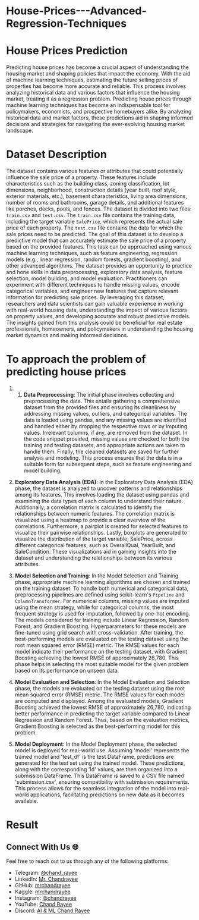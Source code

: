 # House-Prices---Advanced-Regression-Techniques

# House Prices Prediction
Predicting house prices has become a crucial aspect of understanding the housing market and shaping policies that impact the economy. With the aid of machine learning techniques, estimating the future selling prices of properties has become more accurate and reliable. This process involves analyzing historical data and various factors that influence the housing market, treating it as a regression problem.
Predicting house prices through machine learning techniques has become an indispensable tool for policymakers, economists, and prospective homebuyers alike. By analyzing historical data and market factors, these predictions aid in shaping informed decisions and strategies for navigating the ever-evolving housing market landscape.

# Dataset Description
The dataset contains various features or attributes that could potentially influence the sale price of a property. These features include characteristics such as the building class, zoning classification, lot dimensions, neighborhood, construction details (year built, roof style, exterior materials, etc.), basement characteristics, living area dimensions, number of rooms and bathrooms, garage details, and additional features like porches, decks, pools, and fences.
The dataset is divided into two files: `train.csv` and `test.csv`. The `train.csv` file contains the training data, including the target variable `SalePrice`, which represents the actual sale price of each property. The `test.csv` file contains the data for which the sale prices need to be predicted.
The goal of this dataset is to develop a predictive model that can accurately estimate the sale price of a property based on the provided features. This task can be approached using various machine learning techniques, such as feature engineering, regression models (e.g., linear regression, random forests, gradient boosting), and other advanced algorithms.
The dataset provides an opportunity to practice and hone skills in data preprocessing, exploratory data analysis, feature selection, model building, and model evaluation. Practitioners can experiment with different techniques to handle missing values, encode categorical variables, and engineer new features that capture relevant information for predicting sale prices.
By leveraging this dataset, researchers and data scientists can gain valuable experience in working with real-world housing data, understanding the impact of various factors on property values, and developing accurate and robust predictive models. The insights gained from this analysis could be beneficial for real estate professionals, homeowners, and policymakers in understanding the housing market dynamics and making informed decisions.

# To approach the problem of predicting house prices

1. 1. **Data Preprocessing**: The initial phase involves collecting and preprocessing the data. This entails gathering a comprehensive dataset from the provided files and ensuring its cleanliness by addressing missing values, outliers, and categorical variables. The data is loaded using pandas, and any missing values are identified and handled either by dropping the respective rows or by imputing values. Irrelevant columns, if any, are removed from the dataset. In the code snippet provided, missing values are checked for both the training and testing datasets, and appropriate actions are taken to handle them. Finally, the cleaned datasets are saved for further analysis and modeling. This process ensures that the data is in a suitable form for subsequent steps, such as feature engineering and model building.

2. **Exploratory Data Analysis (EDA)**: In the Exploratory Data Analysis (EDA) phase, the dataset is analyzed to uncover patterns and relationships among its features. This involves loading the dataset using pandas and examining the data types of each column to understand their nature. Additionally, a correlation matrix is calculated to identify the relationships between numeric features. The correlation matrix is visualized using a heatmap to provide a clear overview of the correlations. Furthermore, a pairplot is created for selected features to visualize their pairwise relationships. Lastly, boxplots are generated to visualize the distribution of the target variable, SalePrice, across different categorical features, such as OverallQual, YearBuilt, and SaleCondition. These visualizations aid in gaining insights into the dataset and understanding the relationships between its various attributes.
3. **Model Selection and Training**: In the Model Selection and Training phase, appropriate machine learning algorithms are chosen and trained on the training dataset. To handle both numerical and categorical data, preprocessing pipelines are defined using scikit-learn's `Pipeline` and `ColumnTransformer`. For numerical columns, missing values are imputed using the mean strategy, while for categorical columns, the most frequent strategy is used for imputation, followed by one-hot encoding. The models considered for training include Linear Regression, Random Forest, and Gradient Boosting. Hyperparameters for these models are fine-tuned using grid search with cross-validation. After training, the best-performing models are evaluated on the testing dataset using the root mean squared error (RMSE) metric. The RMSE values for each model indicate their performance on the testing dataset, with Gradient Boosting achieving the lowest RMSE of approximately 26,780. This phase helps in selecting the most suitable model for the given problem based on its performance on unseen data.
4. **Model Evaluation and Selection**: In the Model Evaluation and Selection phase, the models are evaluated on the testing dataset using the root mean squared error (RMSE) metric. The RMSE values for each model are computed and displayed. Among the evaluated models, Gradient Boosting achieved the lowest RMSE of approximately 26,780, indicating better performance in predicting the target variable compared to Linear Regression and Random Forest. Thus, based on the evaluation metrics, Gradient Boosting is selected as the best-performing model for this problem.
5.  **Model Deployment**: In the Model Deployment phase, the selected model is deployed for real-world use. Assuming 'model' represents the trained model and 'test_df' is the test DataFrame, predictions are generated for the test set using the trained model. These predictions, along with the corresponding 'Id' values, are then organized into a submission DataFrame. This DataFrame is saved to a CSV file named 'submission.csv', ensuring compatibility with submission requirements. This process allows for the seamless integration of the model into real-world applications, facilitating predictions on new data as it becomes available.

# Result


## Connect With Us 🌐

Feel free to reach out to us through any of the following platforms:

- Telegram: [@chand_rayee](https://t.me/chand_rayee)
- LinkedIn: [Mr. Chandrayee](https://www.linkedin.com/in/mrchandrayee/)
- GitHub: [mrchandrayee](https://github.com/mrchandrayee)
- Kaggle: [mrchandrayee](https://www.kaggle.com/mrchandrayee)
- Instagram: [@chandrayee](https://www.instagram.com/chandrayee/)
- YouTube: [Chand Rayee](https://www.youtube.com/channel/UCcM2HEX1YXcWjk2AK0hgyFg)
- Discord: [AI & ML Chand Rayee](https://discord.gg/SXs6Wf8c)


